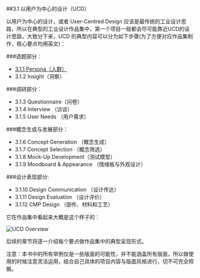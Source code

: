 ##3.1 以用户为中心的设计（UCD）

以用户为中心的设计，或者 User-Centred Design 应该是最传统的工业设计思路，所以在典型的工业设计作品集中，第一个项目一般都会尽可能靠近UCD的设计思路，大致分下来，UCD 的典型内容可以分为如下步骤(为了方便对应作品集制作，核心要点均用英文)：  



###选题部分：  
* [3.1.1 Persona（人群）](/article/id/ucd/1_1_persona.html)  
* 3.1.2 Insight（洞察）

###调研部分：  
* 3.1.3 Questionnaire（问卷）  
* 3.1.4 Interview （访谈）  
* 3.1.5 User Needs （用户需求）

###概念生成与发展部分：  
* 3.1.6 Concept Generation （概念生成）  
* 3.1.7 Concept Selection （概念筛选）    
* 3.1.8 Mock-Up Development（测试模型）  
* 3.1.9 Moodboard & Appearance （情绪板与外观设计）

###设计表现部分: 
* 3.1.10 Design Communication （设计传达）  
* 3.1.11 Design Evaluation （设计评价）   
* 3.1.12 CMP Design （部件、材料和工艺）

  
它在作品集中看起来大概是这个样子的：  

![UCD Overview](http://kitpic.makebi.net/id/ucd/ucd.png)

  
后续的章节将逐一介绍每个要点做作品集中的典型呈现形式。

  
注意：本书中的所有举例仅是一些版面的可能性，并不能涵盖所有版面，所以做使用的时候注意灵活运用，结合自己具体的项目内容与版面风格进行，切不可完全照搬。
